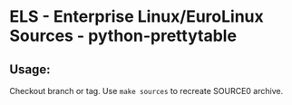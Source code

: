 # ELS - Enterprise Linux/EuroLinux Sources - python-prettytable
 
## Usage:
  Checkout branch or tag. Use `make sources` to recreate  SOURCE0 archive.
